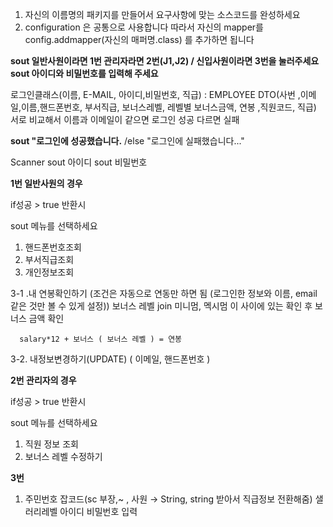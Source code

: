 1. 자신의 이름명의 패키지를 만들어서 요구사항에 맞는 소스코드를 완성하세요
2. configuration 은 공통으로 사용합니다 따라서 자신의 mapper를 config.addmapper(자신의 매퍼명.class) 를 추가하면 됩니다




**sout 일반사원이라면 1번 관리자라면 2번(J1,J2) / 신입사원이라면 3번을 눌러주세요** 
**sout 아이디와 비밀번호를 입력해 주세요**

로그인클래스(이름, E-MAIL, 아이디,비밀번호, 직급) : EMPLOYEE DTO(사번 ,이메일,이름,핸드폰번호, 부서직급, 보너스레벨, 레벨별 보너스금액, 연봉 ,직원코드, 직급)
서로 비교해서 이름과 이메일이 같으면 로그인 성공 다르면 실패

**sout "로그인에 성공했습니다.** /else "로그인에 실패했습니다..."

Scanner
sout 아이디
sout 비밀번호


**1번 일반사원의 경우** 

if성공 > true 반환시 

sout 메뉴를 선택하세요 

1. 핸드폰번호조회 
2. 부서직급조회
3. 개인정보조회 

3-1 .내 연봉확인하기 (조건은 자동으로 연동만 하면 됨 (로그인한 정보와 이름, email 같은 것만 볼 수 있게 설정)) 보너스 레벨 join 미니멈, 멕시멈 이 사이에 있는 확인 후 보너스 금액 확인 

      salary*12 + 보너스 ( 보너스 레벨 ) = 연봉

3-2. 내정보변경하기(UPDATE) ( 이메일, 핸드폰번호 )

**2번 관리자의 경우**

if성공 > true 반환시 

sout 메뉴를 선택하세요

1. 직원 정보 조회
2. 보너스 레벨 수정하기


**3번** 

1. 주민번호 잡코드(sc 부장,~ , 사원 → String, string 받아서 직급정보 전환해줌) 샐러리레벨 아이디 비밀번호 입력
